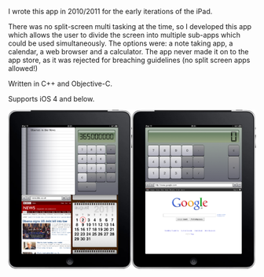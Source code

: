 <p>I wrote this app in 2010/2011 for the early iterations of the iPad.
<p>There was no split-screen multi tasking at the time, so I developed this app which allows the user to divide the screen into 
multiple sub-apps which could be used simultaneously. The options were: a note taking app, a calendar, a web browser and a calculator. 
The app never made it on to the app store, as it was rejected for breaching guidelines (no split screen apps allowed!)
<p>Written in C++ and Objective-C.
<p>Supports iOS 4 and below.
  
  <img src="/images/screenshot01.png" width=50%/><img src="/images/screenshot02.png" width=50%/>
